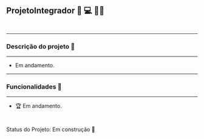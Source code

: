 ## ProjetoIntegrador 🎥 💻 📱🚀

#

_________________________________________________________________
### **Descrição do projeto** 🎯
-----------------------------------------------------------------
* Em andamento.
  

_________________________________________________________________
### **Funcionalidades** 🏁
-----------------------------------------------------------------

* 🏆 Em andamento.
#

Status do Projeto: Em construção 🚧
&nbsp;

